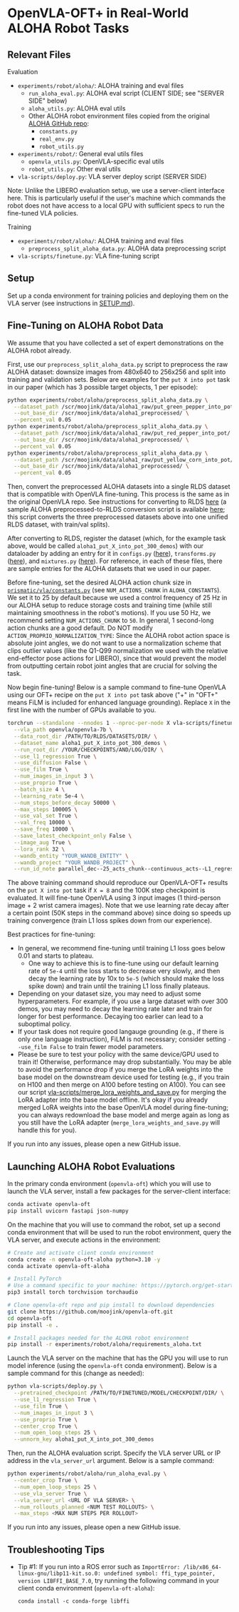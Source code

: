 # OpenVLA-OFT+ in Real-World ALOHA Robot Tasks

## Relevant Files

Evaluation
* `experiments/robot/aloha/`: ALOHA training and eval files
  * `run_aloha_eval.py`: ALOHA eval script (CLIENT SIDE; see "SERVER SIDE" below)
  * `aloha_utils.py`: ALOHA eval utils
  * Other ALOHA robot environment files copied from the original [ALOHA GitHub repo](https://github.com/tonyzhaozh/aloha):
    * `constants.py`
    * `real_env.py`
    * `robot_utils.py`
* `experiments/robot/`: General eval utils files
  * `openvla_utils.py`: OpenVLA-specific eval utils
  * `robot_utils.py`: Other eval utils
* `vla-scripts/deploy.py`: VLA server deploy script (SERVER SIDE)

Note: Unlike the LIBERO evaluation setup, we use a server-client interface here. This is particularly useful if the user's machine which commands the robot does not have access to a local GPU with sufficient specs to run the fine-tuned VLA policies.

Training
* `experiments/robot/aloha/`: ALOHA training and eval files
  * `preprocess_split_aloha_data.py`: ALOHA data preprocessing script
* `vla-scripts/finetune.py`: VLA fine-tuning script

## Setup

Set up a conda environment for training policies and deploying them on the VLA server (see instructions in [SETUP.md](SETUP.md)).

## Fine-Tuning on ALOHA Robot Data

We assume that you have collected a set of expert demonstrations on the ALOHA robot already.

First, use our `preprocess_split_aloha_data.py` script to preprocess the raw ALOHA dataset: downsize images from 480x640 to 256x256 and split into training and validation sets. Below are examples for the `put X into pot` task in our paper (which has 3 possible target objects, 1 per episode):

```bash
python experiments/robot/aloha/preprocess_split_aloha_data.py \
  --dataset_path /scr/moojink/data/aloha1_raw/put_green_pepper_into_pot/ \
  --out_base_dir /scr/moojink/data/aloha1_preprocessed/ \
  --percent_val 0.05
python experiments/robot/aloha/preprocess_split_aloha_data.py \
  --dataset_path /scr/moojink/data/aloha1_raw/put_red_pepper_into_pot/ \
  --out_base_dir /scr/moojink/data/aloha1_preprocessed/ \
  --percent_val 0.05
python experiments/robot/aloha/preprocess_split_aloha_data.py \
  --dataset_path /scr/moojink/data/aloha1_raw/put_yellow_corn_into_pot/ \
  --out_base_dir /scr/moojink/data/aloha1_preprocessed/ \
  --percent_val 0.05
```

Then, convert the preprocessed ALOHA datasets into a single RLDS dataset that is compatible with OpenVLA fine-tuning. This process is the same as in the original OpenVLA repo. See instructions for converting to RLDS [here](https://github.com/moojink/rlds_dataset_builder) (a sample ALOHA preprocessed-to-RLDS conversion script is available [here](https://github.com/moojink/rlds_dataset_builder/blob/main/aloha1_put_X_into_pot_300_demos/aloha1_put_X_into_pot_300_demos_dataset_builder.py); this script converts the three preprocessed datasets above into one unified RLDS dataset, with train/val splits).

After converting to RLDS, register the dataset (which, for the example task above, would be called `aloha1_put_X_into_pot_300_demos`) with our dataloader by adding an entry for it in `configs.py` ([here](prismatic/vla/datasets/rlds/oxe/configs.py#L680)), `transforms.py` ([here](prismatic/vla/datasets/rlds/oxe/transforms.py#L928)), and `mixtures.py` ([here](prismatic/vla/datasets/rlds/oxe/mixtures.py#L216)). For reference, in each of these files, there are sample entries for the ALOHA datasets that we used in our paper.

Before fine-tuning, set the desired ALOHA action chunk size in [`prismatic/vla/constants.py`](prismatic/vla/constants.py) (see `NUM_ACTIONS_CHUNK` in `ALOHA_CONSTANTS`). We set it to 25 by default because we used a control frequency of 25 Hz in our ALOHA setup to reduce storage costs and training time (while still maintaining smoothness in the robot's motions). If you use 50 Hz, we recommend setting `NUM_ACTIONS_CHUNK` to `50`. In general, 1 second-long action chunks are a good default. Do NOT modify `ACTION_PROPRIO_NORMALIZATION_TYPE`: Since the ALOHA robot action space is absolute joint angles, we do not want to use a normalization scheme that clips outlier values (like the Q1-Q99 normalization we used with the relative end-effector pose actions for LIBERO), since that would prevent the model from outputting certain robot joint angles that are crucial for solving the task.

Now begin fine-tuning! Below is a sample command to fine-tune OpenVLA using our OFT+ recipe on the `put X into pot` task above ("+" in "OFT+" means FiLM is included for enhanced language grounding). Replace `X` in the first line with the number of GPUs available to you.

```bash
torchrun --standalone --nnodes 1 --nproc-per-node X vla-scripts/finetune.py \
  --vla_path openvla/openvla-7b \
  --data_root_dir /PATH/TO/RLDS/DATASETS/DIR/ \
  --dataset_name aloha1_put_X_into_pot_300_demos \
  --run_root_dir /YOUR/CHECKPOINTS/AND/LOG/DIR/ \
  --use_l1_regression True \
  --use_diffusion False \
  --use_film True \
  --num_images_in_input 3 \
  --use_proprio True \
  --batch_size 4 \
  --learning_rate 5e-4 \
  --num_steps_before_decay 50000 \
  --max_steps 100005 \
  --use_val_set True \
  --val_freq 10000 \
  --save_freq 10000 \
  --save_latest_checkpoint_only False \
  --image_aug True \
  --lora_rank 32 \
  --wandb_entity "YOUR_WANDB_ENTITY" \
  --wandb_project "YOUR_WANDB_PROJECT" \
  --run_id_note parallel_dec--25_acts_chunk--continuous_acts--L1_regression--3rd_person_img--left_right_wrist_imgs--proprio_state--film
```

The above training command should reproduce our OpenVLA-OFT+ results on the `put X into pot` task if `X = 8` and the 100K step checkpoint is evaluated. It will fine-tune OpenVLA using 3 input images (1 third-person image + 2 wrist camera images). Note that we use learning rate decay after a certain point (50K steps in the command above) since doing so speeds up training convergence (train L1 loss spikes down from our experience).

Best practices for fine-tuning:
* In general, we recommend fine-tuning until training L1 loss goes below 0.01 and starts to plateau.
  * One way to achieve this is to fine-tune using our default learning rate of `5e-4` until the loss starts to decrease very slowly, and then decay the learning rate by 10x to `5e-5` (which should make the loss spike down) and train until the training L1 loss finally plateaus.
* Depending on your dataset size, you may need to adjust some hyperparameters. For example, if you use a large dataset with over 300 demos, you may need to decay the learning rate later and train for longer for best performance. Decaying too earlier can lead to a suboptimal policy.
* If your task does not require good langauge grounding (e.g., if there is only one language instruction), FiLM is not necessary; consider setting `--use_film False` to train fewer model parameters.
* Please be sure to test your policy with the same device/GPU used to train it! Otherwise, performance may drop substantially. You may be able to avoid the performance drop if you merge the LoRA weights into the base model on the downstream device used for testing (e.g., if you train on H100 and then merge on A100 before testing on A100). You can see our script [vla-scripts/merge_lora_weights_and_save.py](vla-scripts/merge_lora_weights_and_save.py) for merging the LoRA adapter into the base model offline. It's okay if you already merged LoRA weights into the base OpenVLA model during fine-tuning; you can always redownload the base model and merge again as long as you still have the LoRA adapter (`merge_lora_weights_and_save.py` will handle this for you).

If you run into any issues, please open a new GitHub issue.

## Launching ALOHA Robot Evaluations

In the primary conda environment (`openvla-oft`) which you will use to launch the VLA server, install a few packages for the server-client interface:

```bash
conda activate openvla-oft
pip install uvicorn fastapi json-numpy
```

On the machine that you will use to command the robot, set up a second conda environment that will be used to run the robot environment, query the VLA server, and execute actions in the environment:

```bash
# Create and activate client conda environment
conda create -n openvla-oft-aloha python=3.10 -y
conda activate openvla-oft-aloha

# Install PyTorch
# Use a command specific to your machine: https://pytorch.org/get-started/locally/
pip3 install torch torchvision torchaudio

# Clone openvla-oft repo and pip install to download dependencies
git clone https://github.com/moojink/openvla-oft.git
cd openvla-oft
pip install -e .

# Install packages needed for the ALOHA robot environment
pip install -r experiments/robot/aloha/requirements_aloha.txt
```

Launch the VLA server on the machine that has the GPU you will use to run model inference (using the `openvla-oft` conda environment). Below is a sample command for this (change as needed):

```bash
python vla-scripts/deploy.py \
  --pretrained_checkpoint /PATH/TO/FINETUNED/MODEL/CHECKPOINT/DIR/ \
  --use_l1_regression True \
  --use_film True \
  --num_images_in_input 3 \
  --use_proprio True \
  --center_crop True \
  --num_open_loop_steps 25 \
  --unnorm_key aloha1_put_X_into_pot_300_demos
```

Then, run the ALOHA evaluation script. Specify the VLA server URL or IP address in the `vla_server_url` argument. Below is a sample command:

```bash
python experiments/robot/aloha/run_aloha_eval.py \
  --center_crop True \
  --num_open_loop_steps 25 \
  --use_vla_server True \
  --vla_server_url <URL OF VLA SERVER> \
  --num_rollouts_planned <NUM TEST ROLLOUTS> \
  --max_steps <MAX NUM STEPS PER ROLLOUT>
```

If you run into any issues, please open a new GitHub issue.

## Troubleshooting Tips

* Tip #1: If you run into a ROS error such as `ImportError: /lib/x86_64-linux-gnu/libp11-kit.so.0: undefined symbol: ffi_type_pointer, version LIBFFI_BASE_7.0`, try running the following command in your client conda environment (`openvla-oft-aloha`):

    ```
    conda install -c conda-forge libffi
    ```
